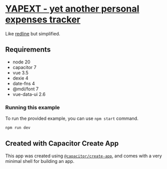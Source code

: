 # [YAPEXT - yet another personal expenses tracker][repo]

Like [redline][redline] but simplified.

## Requirements

- node 20
- capacitor 7
- vue 3.5
- dexie 4
- date-fns 4
- @mdi/font 7
- vue-data-ui 2.6

### Running this example

To run the provided example, you can use `npm start` command.

```bash
npm run dev
```

## Created with Capacitor Create App

This app was created using [`@capacitor/create-app`][capacitor],
and comes with a very minimal shell for building an app.

[repo]: https://github.com/sombriks/yapext
[capacitor]: https://github.com/ionic-team/create-capacitor-app
[redline]: https://github.com/sombriks/redline

